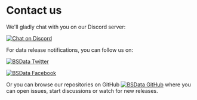 # Contact us

We'll gladly chat with you on our Discord server:

[![Chat on Discord](https://img.shields.io/discord/558412685981777922?style=popout-square)](https://discord.gg/NV72ewAR)

For data release notifications, you can follow us on:

[![BSData Twitter](https://img.shields.io/twitter/follow/BSData?style=social)](https://twitter.com/intent/follow?screen_name=BSData)

[![BSData Facebook](https://img.shields.io/static/v1?label=BSData&message=facebook&color=1778F2&logo=facebook&labelColor=white)](https://www.facebook.com/BattleScribeData)

Or you can browse our repositories on GitHub
[![BSData GitHub](https://img.shields.io/github/stars/BSData?style=social)](https://github.com/BSData)
where you can open issues, start discussions or watch for new releases.


